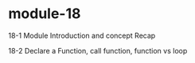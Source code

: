 # module-18

18-1 Module Introduction and concept Recap

18-2 Declare a Function, call function, function vs loop
